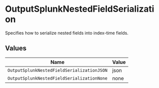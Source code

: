 # OutputSplunkNestedFieldSerialization

Specifies how to serialize nested fields into index-time fields.


## Values

| Name                                       | Value                                      |
| ------------------------------------------ | ------------------------------------------ |
| `OutputSplunkNestedFieldSerializationJSON` | json                                       |
| `OutputSplunkNestedFieldSerializationNone` | none                                       |